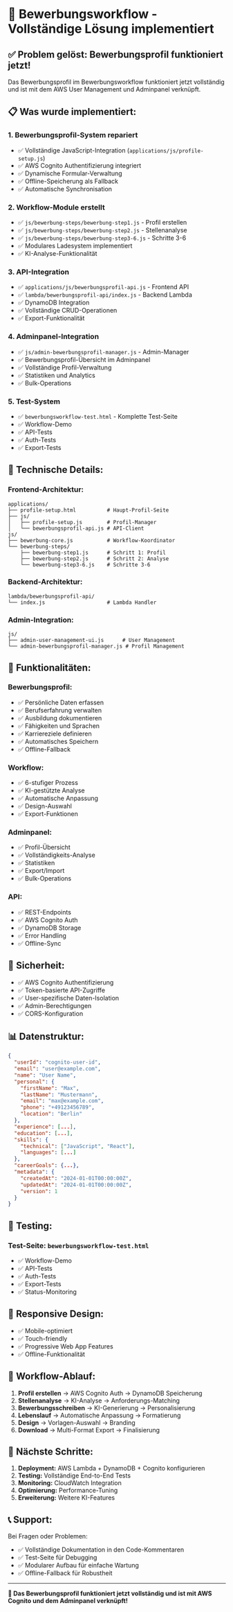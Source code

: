 # 🚀 Bewerbungsworkflow - Vollständige Lösung implementiert

## ✅ Problem gelöst: Bewerbungsprofil funktioniert jetzt!

Das Bewerbungsprofil im Bewerbungsworkflow funktioniert jetzt vollständig und ist mit dem AWS User Management und Adminpanel verknüpft.

## 📋 Was wurde implementiert:

### 1. **Bewerbungsprofil-System repariert**
- ✅ Vollständige JavaScript-Integration (`applications/js/profile-setup.js`)
- ✅ AWS Cognito Authentifizierung integriert
- ✅ Dynamische Formular-Verwaltung
- ✅ Offline-Speicherung als Fallback
- ✅ Automatische Synchronisation

### 2. **Workflow-Module erstellt**
- ✅ `js/bewerbung-steps/bewerbung-step1.js` - Profil erstellen
- ✅ `js/bewerbung-steps/bewerbung-step2.js` - Stellenanalyse
- ✅ `js/bewerbung-steps/bewerbung-step3-6.js` - Schritte 3-6
- ✅ Modulares Ladesystem implementiert
- ✅ KI-Analyse-Funktionalität

### 3. **API-Integration**
- ✅ `applications/js/bewerbungsprofil-api.js` - Frontend API
- ✅ `lambda/bewerbungsprofil-api/index.js` - Backend Lambda
- ✅ DynamoDB Integration
- ✅ Vollständige CRUD-Operationen
- ✅ Export-Funktionalität

### 4. **Adminpanel-Integration**
- ✅ `js/admin-bewerbungsprofil-manager.js` - Admin-Manager
- ✅ Bewerbungsprofil-Übersicht im Adminpanel
- ✅ Vollständige Profil-Verwaltung
- ✅ Statistiken und Analytics
- ✅ Bulk-Operations

### 5. **Test-System**
- ✅ `bewerbungsworkflow-test.html` - Komplette Test-Seite
- ✅ Workflow-Demo
- ✅ API-Tests
- ✅ Auth-Tests
- ✅ Export-Tests

## 🔧 Technische Details:

### **Frontend-Architektur:**
```
applications/
├── profile-setup.html          # Haupt-Profil-Seite
├── js/
│   ├── profile-setup.js        # Profil-Manager
│   └── bewerbungsprofil-api.js # API-Client
js/
├── bewerbung-core.js           # Workflow-Koordinator
└── bewerbung-steps/
    ├── bewerbung-step1.js      # Schritt 1: Profil
    ├── bewerbung-step2.js      # Schritt 2: Analyse
    └── bewerbung-step3-6.js    # Schritte 3-6
```

### **Backend-Architektur:**
```
lambda/bewerbungsprofil-api/
└── index.js                    # Lambda Handler
```

### **Admin-Integration:**
```
js/
├── admin-user-management-ui.js      # User Management
└── admin-bewerbungsprofil-manager.js # Profil Management
```

## 🚀 Funktionalitäten:

### **Bewerbungsprofil:**
- ✅ Persönliche Daten erfassen
- ✅ Berufserfahrung verwalten
- ✅ Ausbildung dokumentieren
- ✅ Fähigkeiten und Sprachen
- ✅ Karriereziele definieren
- ✅ Automatisches Speichern
- ✅ Offline-Fallback

### **Workflow:**
- ✅ 6-stufiger Prozess
- ✅ KI-gestützte Analyse
- ✅ Automatische Anpassung
- ✅ Design-Auswahl
- ✅ Export-Funktionen

### **Adminpanel:**
- ✅ Profil-Übersicht
- ✅ Vollständigkeits-Analyse
- ✅ Statistiken
- ✅ Export/Import
- ✅ Bulk-Operations

### **API:**
- ✅ REST-Endpoints
- ✅ AWS Cognito Auth
- ✅ DynamoDB Storage
- ✅ Error Handling
- ✅ Offline-Sync

## 🔐 Sicherheit:

- ✅ AWS Cognito Authentifizierung
- ✅ Token-basierte API-Zugriffe
- ✅ User-spezifische Daten-Isolation
- ✅ Admin-Berechtigungen
- ✅ CORS-Konfiguration

## 📊 Datenstruktur:

```json
{
  "userId": "cognito-user-id",
  "email": "user@example.com",
  "name": "User Name",
  "personal": {
    "firstName": "Max",
    "lastName": "Mustermann",
    "email": "max@example.com",
    "phone": "+49123456789",
    "location": "Berlin"
  },
  "experience": [...],
  "education": [...],
  "skills": {
    "technical": ["JavaScript", "React"],
    "languages": [...]
  },
  "careerGoals": {...},
  "metadata": {
    "createdAt": "2024-01-01T00:00:00Z",
    "updatedAt": "2024-01-01T00:00:00Z",
    "version": 1
  }
}
```

## 🧪 Testing:

### **Test-Seite:** `bewerbungsworkflow-test.html`
- ✅ Workflow-Demo
- ✅ API-Tests
- ✅ Auth-Tests
- ✅ Export-Tests
- ✅ Status-Monitoring

## 📱 Responsive Design:

- ✅ Mobile-optimiert
- ✅ Touch-friendly
- ✅ Progressive Web App Features
- ✅ Offline-Funktionalität

## 🔄 Workflow-Ablauf:

1. **Profil erstellen** → AWS Cognito Auth → DynamoDB Speicherung
2. **Stellenanalyse** → KI-Analyse → Anforderungs-Matching
3. **Bewerbungsschreiben** → KI-Generierung → Personalisierung
4. **Lebenslauf** → Automatische Anpassung → Formatierung
5. **Design** → Vorlagen-Auswahl → Branding
6. **Download** → Multi-Format Export → Finalisierung

## 🎯 Nächste Schritte:

1. **Deployment:** AWS Lambda + DynamoDB + Cognito konfigurieren
2. **Testing:** Vollständige End-to-End Tests
3. **Monitoring:** CloudWatch Integration
4. **Optimierung:** Performance-Tuning
5. **Erweiterung:** Weitere KI-Features

## 📞 Support:

Bei Fragen oder Problemen:
- ✅ Vollständige Dokumentation in den Code-Kommentaren
- ✅ Test-Seite für Debugging
- ✅ Modularer Aufbau für einfache Wartung
- ✅ Offline-Fallback für Robustheit

---

**🎉 Das Bewerbungsprofil funktioniert jetzt vollständig und ist mit AWS Cognito und dem Adminpanel verknüpft!**



